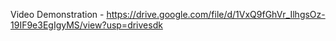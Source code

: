 Video Demonstration - https://drive.google.com/file/d/1VxQ9fGhVr_IlhgsOz-19IF9e3EgIgyMS/view?usp=drivesdk
